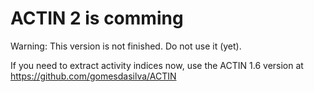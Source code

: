 # ACTIN 2 is comming

Warning: This version is not finished. Do not use it (yet).

If you need to extract activity indices now, use the ACTIN 1.6 version at https://github.com/gomesdasilva/ACTIN